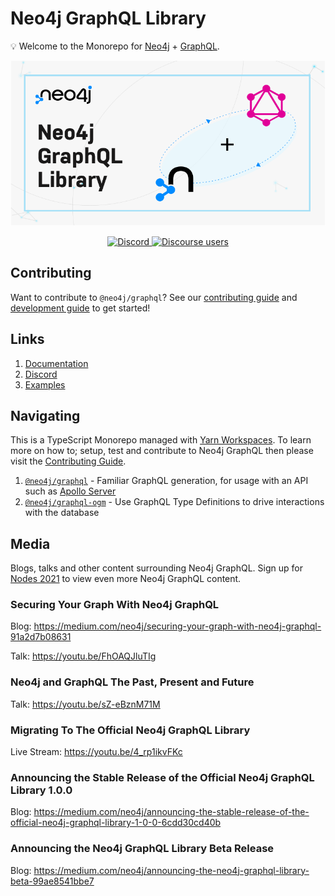 # Neo4j GraphQL Library

💡 Welcome to the Monorepo for [Neo4j](https://neo4j.com/) + [GraphQL](https://graphql.org/).

![Neo4j + GraphQL](./docs/images/banner.png)

<p align="center">
  <a href="https://discord.gg/neo4j">
    <img alt="Discord" src="https://img.shields.io/discord/787399249741479977?logo=discord&logoColor=white">
  </a>
  <a href="https://community.neo4j.com/c/drivers-stacks/graphql/33">
    <img alt="Discourse users" src="https://img.shields.io/discourse/users?logo=discourse&server=https%3A%2F%2Fcommunity.neo4j.com">
  </a>
</p>

## Contributing

Want to contribute to `@neo4j/graphql`? See our [contributing guide](./docs/markdown/CONTRIBUTING.md) and [development guide](./docs/markdown/DEVELOPING.md) to get started!

## Links

1. [Documentation](https://neo4j.com/docs/graphql-manual/current/)
2. [Discord](https://discord.gg/neo4j)
3. [Examples](./examples)

## Navigating

This is a TypeScript Monorepo managed with [Yarn Workspaces](https://classic.yarnpkg.com/en/docs/workspaces/). To learn more on how to; setup, test and contribute to Neo4j GraphQL then please visit the [Contributing Guide](./CONTRIBUTING.md).

1. [`@neo4j/graphql`](./packages/graphql) - Familiar GraphQL generation, for usage with an API such as [Apollo Server](https://www.apollographql.com/docs/apollo-server/)
2. [`@neo4j/graphql-ogm`](./packages/ogm) - Use GraphQL Type Definitions to drive interactions with the database

## Media

Blogs, talks and other content surrounding Neo4j GraphQL. Sign up for [Nodes 2021](https://neo4j.brand.live/c/2021nodes-live) to view even more Neo4j GraphQL content.

### Securing Your Graph With Neo4j GraphQL

Blog: https://medium.com/neo4j/securing-your-graph-with-neo4j-graphql-91a2d7b08631

Talk: https://youtu.be/FhOAQJluTIg

### Neo4j and GraphQL The Past, Present and Future

Talk: https://youtu.be/sZ-eBznM71M

### Migrating To The Official Neo4j GraphQL Library

Live Stream: https://youtu.be/4_rp1ikvFKc

### Announcing the Stable Release of the Official Neo4j GraphQL Library 1.0.0

Blog: https://medium.com/neo4j/announcing-the-stable-release-of-the-official-neo4j-graphql-library-1-0-0-6cdd30cd40b

### Announcing the Neo4j GraphQL Library Beta Release

Blog: https://medium.com/neo4j/announcing-the-neo4j-graphql-library-beta-99ae8541bbe7
